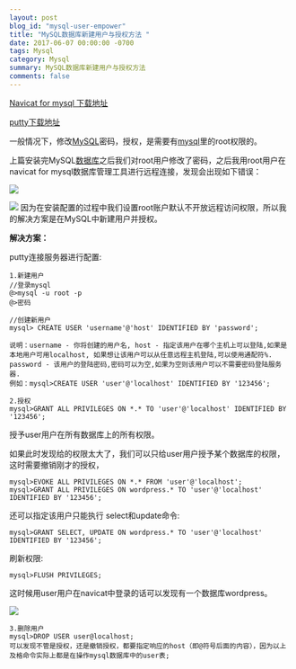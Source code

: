 ```yaml
---
layout: post
blog_id: "mysql-user-empower"
title: "MySQL数据库新建用户与授权方法 "
date: 2017-06-07 00:00:00 -0700
tags: Mysql
category: Mysql
summary: MySQL数据库新建用户与授权方法
comments: false
---
```


[Navicat for mysql 下载地址](http://download.csdn.net/detail/kesixin/9862364)

[putty下载地址](http://download.csdn.net/detail/kesixin/9863326)

一般情况下，修改[MySQL](http://lib.csdn.net/base/mysql)密码，授权，是需要有[mysql](http://lib.csdn.net/base/mysql)里的root权限的。

上篇安装完MySQL[数据库](http://lib.csdn.net/base/mysql)之后我们对root用户修改了密码，之后我用root用户在navicat for mysql数据库管理工具进行远程连接，发现会出现如下错误：

![](http://upload-images.jianshu.io/upload_images/6673460-f27490a0e38dc047.png?imageMogr2/auto-orient/strip%7CimageView2/2/w/1240)

![](http://upload-images.jianshu.io/upload_images/6673460-6a22d55aaaecd359.png?imageMogr2/auto-orient/strip%7CimageView2/2/w/1240)
因为在安装配置的过程中我们设置root账户默认不开放远程访问权限，所以我的解决方案是在MySQL中新建用户并授权。

<strong>解决方案：</strong>

putty连接服务器进行配置:
```
1.新建用户
//登录mysql
@>mysql -u root -p
@>密码

//创建新用户
mysql> CREATE USER 'username'@'host' IDENTIFIED BY 'password';

说明：username - 你将创建的用户名, host - 指定该用户在哪个主机上可以登陆,如果是本地用户可用localhost, 如果想让该用户可以从任意远程主机登陆,可以使用通配符%. password - 该用户的登陆密码,密码可以为空,如果为空则该用户可以不需要密码登陆服务器. 
例如：mysql>CREATE USER 'user'@'localhost' IDENTIFIED BY '123456'; 
```
```
2.授权
mysql>GRANT ALL PRIVILEGES ON *.* TO 'user'@'localhost' IDENTIFIED BY '123456';
```
授予user用户在所有数据库上的所有权限。
 
如果此时发现给的权限太大了，我们可以只给user用户授予某个数据库的权限，这时需要撤销刚才的授权，
```
mysql>EVOKE ALL PRIVILEGES ON *.* FROM 'user'@'localhost';
mysql>GRANT ALL PRIVILEGES ON wordpress.* TO 'user'@'localhost' IDENTIFIED BY '123456';
```
还可以指定该用户只能执行 select和update命令:
```
mysql>GRANT SELECT, UPDATE ON wordpress.* TO 'user'@'localhost' IDENTIFIED BY '123456';
```
刷新权限:
```
mysql>FLUSH PRIVILEGES;
```
这时候用user用户在navicat中登录的话可以发现有一个数据库wordpress。

![](http://upload-images.jianshu.io/upload_images/6673460-3034603a1c56f686.png?imageMogr2/auto-orient/strip%7CimageView2/2/w/1240)

```
3.删除用户
mysql>DROP USER user@localhost;
可以发现不管是授权，还是撤销授权，都要指定响应的host（即@符号后面的内容），因为以上及格命令实际上都是在操作mysql数据库中的user表;
```